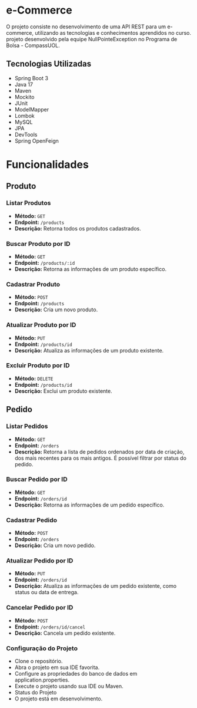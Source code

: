 # e-Commerce

O projeto consiste no desenvolvimento de uma API REST para um e-commerce, utilizando as
tecnologias e conhecimentos aprendidos no curso. projeto desenvolvido pela equipe NullPointeException no Programa de Bolsa - CompassUOL.

## Tecnologias Utilizadas

- Spring Boot 3
- Java 17
- Maven
- Mockito
- JUnit
- ModelMapper
- Lombok
- MySQL
- JPA
- DevTools
- Spring OpenFeign

# Funcionalidades

## Produto

### Listar Produtos

- **Método:** `GET`
- **Endpoint:** `/products`
- **Descrição:** Retorna todos os produtos cadastrados.

### Buscar Produto por ID

- **Método:** `GET`
- **Endpoint:** `/products/:id`
- **Descrição:** Retorna as informações de um produto específico.

### Cadastrar Produto

- **Método:** `POST`
- **Endpoint:** `/products`
- **Descrição:** Cria um novo produto.

### Atualizar Produto por ID

- **Método:** `PUT`
- **Endpoint:** `/products/id`
- **Descrição:** Atualiza as informações de um produto existente.

### Excluir Produto por ID

- **Método:** `DELETE`
- **Endpoint:** `/products/id`
- **Descrição:** Exclui um produto existente.

## Pedido

### Listar Pedidos

- **Método:** `GET`
- **Endpoint:** `/orders`
- **Descrição:** Retorna a lista de pedidos ordenados por data de criação, dos mais recentes para os mais antigos. É possível filtrar por status do pedido.

### Buscar Pedido por ID

- **Método:** `GET`
- **Endpoint:** `/orders/id`
- **Descrição:** Retorna as informações de um pedido específico.

### Cadastrar Pedido

- **Método:** `POST`
- **Endpoint:** `/orders`
- **Descrição:** Cria um novo pedido.

### Atualizar Pedido por ID

- **Método:** `PUT`
- **Endpoint:** `/orders/id`
- **Descrição:** Atualiza as informações de um pedido existente, como status ou data de entrega.

### Cancelar Pedido por ID

- **Método:** `POST`
- **Endpoint:** `/orders/id/cancel`
- **Descrição:** Cancela um pedido existente.

### Configuração do Projeto
- Clone o repositório.
- Abra o projeto em sua IDE favorita.
- Configure as propriedades do banco de dados em application.properties.
- Execute o projeto usando sua IDE ou Maven.
- Status do Projeto
- O projeto está em desenvolvimento.